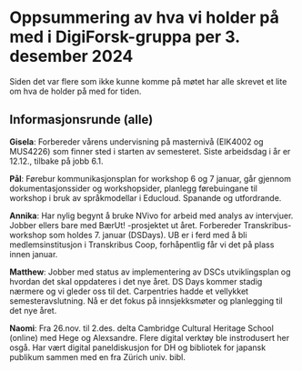 
# Oppsummering av hva vi holder på med i DigiForsk-gruppa per 3. desember 2024

Siden det var flere som ikke kunne komme på møtet har alle skrevet et lite om hva de holder på med for tiden.

## Informasjonsrunde (alle)

**Gisela**: Forbereder vårens undervisning på masternivå (EIK4002 og MUS4226) som finner sted i starten av semesteret.  Siste arbeidsdag i år er 12.12., tilbake på jobb 6.1.

**Pål**: Førebur kommunikasjonsplan for workshop 6 og 7 januar, går gjennom dokumentasjonssider og workshopsider, planlegg førebuingane til workshop i bruk av språkmodellar i Educloud. Spanande og utfordrande.

**Annika**: Har nylig begynt å bruke NVivo for arbeid med analys av intervjuer. Jobber ellers bare med BærUt! -prosjektet ut året. Forbereder Transkribus-workshop som holdes 7. januar (DSDays). UB er i ferd med å bli medlemsinstitusjon i Transkribus Coop, forhåpentlig får vi det på plass innen januar.

**Matthew**: Jobber med status av implementering av DSCs utviklingsplan og hvordan det skal oppdateres i det nye året. DS Days kommer stadig nærmere og vi gleder oss til det. Carpentries hadde et vellykket semesteravslutning. Nå er det fokus på innsjekksmøter og planlegging til det nye året.

**Naomi**: Fra 26.nov. til 2.des. delta Cambridge Cultural Heritage School (online) med Hege og Alexsandre. Flere digital verktøy ble instrodusert her osgå. Har vært digital paneldiskusjon for DH og bibliotek for japansk publikum sammen med en fra Zürich univ. bibl.
